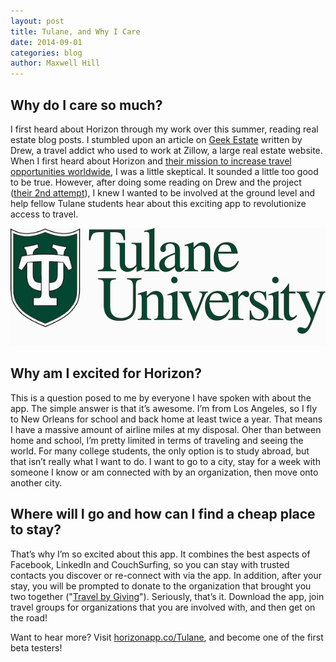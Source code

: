 ```yaml
---
layout: post
title: Tulane, and Why I Care
date: 2014-09-01
categories: blog
author: Maxwell Hill
---
```


## Why do I care so much?

I first heard about Horizon through my work over this summer, reading real estate blog posts. I stumbled upon an article on [Geek Estate](http://www.geekestateblog.com) written by Drew, a travel addict who used to work at Zillow, a large real estate website. When I first heard about Horizon and [their mission to increase travel opportunities worldwide](http://www.horizonapp.co/mission), I was a little skeptical. It sounded a little too good to be true. However, after doing some reading on Drew and the project ([their 2nd attempt](http://www.horizonapp.co/blog/horizon-missed-connections)), I knew I wanted to be involved at the ground level and help fellow Tulane students hear about this exciting app to revolutionize access to travel. 

<img class="center-margins margin-b" src="/assets/tulane-university.jpg">

## Why am I excited for Horizon? 

This is a question posed to me by everyone I have spoken with about the app. The simple answer is that it’s awesome. I’m from Los Angeles, so I fly to New Orleans for school and back home at least twice a year. That means I have a massive amount of airline miles at my disposal. Oher than between home and school, I’m pretty limited in terms of traveling and seeing the world. For many college students, the only option is to study abroad, but that isn’t really what I want to do. I want to go to a city, stay for a week with someone I know or am connected with by an organization, then move onto another city. 

## Where will I go and how can I find a cheap place to stay?

That’s why I’m so excited about this app. It combines the best aspects of Facebook, LinkedIn and CouchSurfing, so you can stay with trusted contacts you discover or re-connect with via the app. In addition, after your stay, you will be prompted to donate to the organization that brought you two together ("[Travel by Giving](http://www.horizonapp.co/blog/travel-by-giving/)"). Seriously, that’s it. Download the app, join travel groups for organizations that you are involved with, and then get on the road! 

Want to hear more? Visit [horizonapp.co/Tulane](http://www.horizonapp.co/tulane/), and become one of the first beta testers!